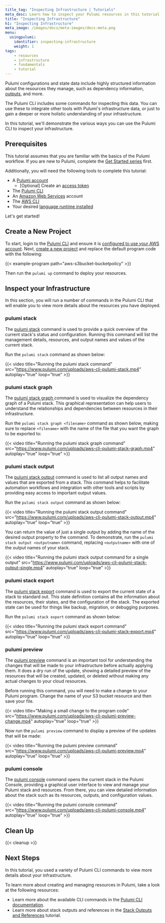 ```yaml
---
title_tag: "Inspecting Infrastructure | Tutorials"
meta_desc: Learn how to inspect your Pulumi resources in this tutorial.
title: "Inspecting Infrastructure"
h1: "Inspecting Infrastructure"
meta_image: /images/docs/meta-images/docs-meta.png
menu:
  usingpulumi:
    identifier: inspecting-infrastructure
    weight: 1
tags:
    - resources
    - infrastructure
    - fundamentals
    - tutorial
---
```


Pulumi configurations and state data include highly structured information about the resources they manage, such as dependency information, [outputs](/docs/concepts/inputs-outputs/#outputs), and more.

The Pulumi CLI includes some commands for inspecting this data. You can use these to integrate other tools with Pulumi's infrastructure data, or just to gain a deeper or more holistic understanding of your infrastructure.

In this tutorial, we'll demonstrate the various ways you can use the Pulumi CLI to inspect your infrastructure.

## Prerequisites

This tutorial assumes that you are familiar with the basics of the Pulumi workflow. If you are new to Pulumi, complete the [Get Started series](/docs/get-started/) first.

Additionally, you will need the following tools to complete this tutorial:

- A [Pulumi account](https://app.pulumi.com)
  - [Optional] Create an [access token](/docs/pulumi-cloud/access-management/access-tokens/)
- The [Pulumi CLI](https://www.pulumi.com/docs/install/)
- An [Amazon Web Services](https://aws.amazon.com/) account
- The [AWS CLI](https://aws.amazon.com/cli/)
- Your desired [language runtime installed](/docs/clouds/aws/get-started/begin/#install-language-runtime)

Let's get started!

## Create a New Project

To start, login to the [Pulumi CLI](/docs/cli/commands/pulumi_login/) and ensure it is [configured to use your AWS account](/docs/clouds/aws/get-started/begin/#configure-pulumi-to-access-your-aws-account). Next, [create a new project](/docs/clouds/aws/get-started/create-project/) and replace the default program code with the following:

{{< example-program path="aws-s3bucket-bucketpolicy" >}}

Then run the `pulumi up` command to deploy your resources.

## Inspect your Infrastructure

In this section, you will run a number of commands in the Pulumi CLI that will enable you to view more details about the resources you have deployed.

### pulumi stack

The [pulumi stack](/docs/cli/commands/pulumi_stack/) command is used to provide a quick overview of the current stack's status and configuration. Running this command will list the management details, resources, and output names and values of the current stack.

Run the `pulumi stack` command as shown below:

{{< video title="Running the pulumi stack command" src="https://www.pulumi.com/uploads/aws-cli-pulumi-stack.mp4" autoplay="true" loop="true" >}}

### pulumi stack graph

The [pulumi stack graph <filename>](/docs/cli/commands/pulumi_stack_graph/) command is used to visualize the dependency graph of a Pulumi stack. This graphical representation can help users to understand the relationships and dependencies between resources in their infrastructure.

Run the `pulumi stack graph <filename>` command as shown below, making sure to replace `<filename>` with the name of the file that you want the graph to be exported to:

{{< video title="Running the pulumi stack graph command" src="https://www.pulumi.com/uploads/aws-cli-pulumi-stack-graph.mp4" autoplay="true" loop="true" >}}

### pulumi stack output

The [pulumi stack output](/docs/cli/commands/pulumi_stack_output/) command is used to list all output names and values that are exported from a stack. This command helps to facilitate automation workflows and integration with other tools and scripts by providing easy access to important output values.

Run the `pulumi stack output` command as shown below:

{{< video title="Running the pulumi stack output command" src="https://www.pulumi.com/uploads/aws-cli-pulumi-stack-output.mp4" autoplay="true" loop="true" >}}

You can return the value of just a single output by adding the name of the desired output property to the command. To demonstrate, run the `pulumi stack output <outputname>` command, replacing `<outputname>` with one of the output names of your stack.

{{< video title="Running the pulumi stack output command for a single output" src="https://www.pulumi.com/uploads/aws-cli-pulumi-stack-output-single.mp4" autoplay="true" loop="true" >}}

### pulumi stack export

The [pulumi stack export](/docs/cli/commands/pulumi_stack_export/) command is used to export the current state of a stack to standard out. This state definition contains all the information about the resources, their states, and the configuration of the stack. The exported state can be used for things like backup, migration, or debugging purposes.

Run the `pulumi stack export` command as shown below:

{{< video title="Running the pulumi stack export command" src="https://www.pulumi.com/uploads/aws-cli-pulumi-stack-export.mp4" autoplay="true" loop="true" >}}

### pulumi preview

The [pulumi preview](/docs/cli/commands/pulumi_preview/) command is an important tool for understanding the changes that will be made to your infrastructure before actually applying them. It does a dry run of the update, showing a detailed preview of the resources that will be created, updated, or deleted without making any actual changes to your cloud resources.

Before running this command, you will need to make a change to your Pulumi program. Change the name of your S3 bucket resource and then save your file.

{{< video title="Making a small change to the program code" src="https://www.pulumi.com/uploads/aws-cli-pulumi-preview-change.mp4" autoplay="true" loop="true" >}}

Now run the `pulumi preview` command to display a preview of the updates that will be made:

{{< video title="Running the pulumi preview command" src="https://www.pulumi.com/uploads/aws-cli-pulumi-preview.mp4" autoplay="true" loop="true" >}}

### pulumi console

The [pulumi console](/docs/cli/commands/pulumi_console/) command opens the current stack in the Pulumi Console, providing a graphical user interface to view and manage your Pulumi stack and resources. From there, you can view detailed information about the stack such as its resources, outputs, and configuration values.

{{< video title="Running the pulumi console command" src="https://www.pulumi.com/uploads/aws-cli-pulumi-console.mp4" autoplay="true" loop="true" >}}

## Clean Up

{{< cleanup >}}

## Next Steps

In this tutorial, you used a variety of Pulumi CLI commands to view more details about your infrastructure.

To learn more about creating and managing resources in Pulumi, take a look at the following resources:

- Learn more about the available CLI commands in the [Pulumi CLI documentation](/docs/cli/commands/).
- Learn more about stack outputs and references in the [Stack Outputs and References](/docs/using-pulumi/stack-outputs-and-references/) tutorial.
